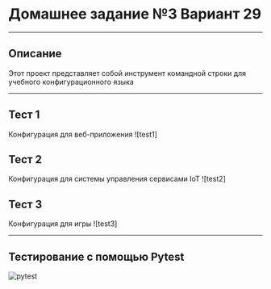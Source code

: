 # Домашнее задание №3 Вариант 29
___
## Описание
Этот проект представляет собой инструмент командной строки для учебного конфигурационного языка
___
## Тест 1 
Конфигурация для веб-приложения
![test1]
## Тест 2
Конфигурация для системы управления сервисами IoT
![test2]
## Тест 3
Конфигурация для игры
![test3]
___
## Тестирование с помощью Pytest
![pytest](https://github.com/d1nech/KonfUpravlenie/blob/main/HW№3/testimg/pytest.png?raw=true)
